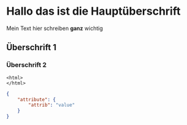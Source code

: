 # Hallo das ist die Hauptüberschrift
Mein Text hier schreiben **ganz** wichtig

## Überschrift 1

### Überschrift 2

```hml
<html>
</html>
```

```json
{
    "attribute": {
        "attrib": "value" 
    }
}
```